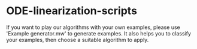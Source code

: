 # ODE-linearization-scripts

If you want to play our algorithms with your own examples, please use 'Example generator.mw' to generate examples. It also helps you to classify your examples, then choose a suitable algorithm to apply.
